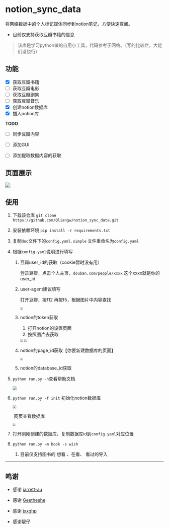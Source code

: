 # notion_sync_data
将网络数据中的个人标记媒体同步到notion笔记，方便快速查阅。

- 目前仅支持获取豆瓣书籍的信息

> 该库是学习python做的自用小工具，代码参考于网络。（写的比较烂，大佬们请绕行）


## 功能

- [x] 获取豆瓣书籍
- [ ] 获取豆瓣电影
- [ ] 获取豆瓣剧集
- [ ] 获取豆瓣音乐
- [x] 创建notion数据库
- [x] 插入notion库

**TODO**

- [ ] 同步豆瓣内容
- [ ] 添加GUI
- [ ] 添加提取数据内容的获取



## 页面展示



![](https://raw.githubusercontent.com/Qliangw/notion_sync_data/main/img/gallery.png)



## 使用

1. 下载该仓库 `git clone https://github.com/Qliangw/notion_sync_data.git`

2. 安装依赖环境 `pip install -r requirements.txt`

3. 复制`doc`文件下的`config.yaml.simple` 文件重命名为`config.yaml`

4. 根据`config.yaml`说明进行填写

   1. 豆瓣user_id的获取（cookie暂时没有用）

      登录豆瓣，点击个人主页，`douban.com/people/xxxx` 这个xxxx就是你的user_id

   2. user-agent建议填写

      打开豆瓣，按f12 再按f5，根据图片中内容查找

      <img src="https://raw.githubusercontent.com/Qliangw/notion_sync_data/main/img/user-agent.png" style="zoom: 50%;" />

      

   3. notion的token获取

      1.  打开notion的设置页面
      2.  按照图片去获取

      <img src="https://raw.githubusercontent.com/Qliangw/notion_sync_data/main/img/notion_token.png" style="zoom:50%;" />

      <img src="https://raw.githubusercontent.com/Qliangw/notion_sync_data/main/img/get_token.png" style="zoom:50%;" />

   4. notion的page_id获取【你要新建数据库的页面】

      <img src="https://raw.githubusercontent.com/Qliangw/notion_sync_data/main/img/page_id.png" style="zoom:50%;" />

   5. notion的database_id获取

5. `python run.py -h`查看帮助文档

   <img src="https://raw.githubusercontent.com/Qliangw/notion_sync_data/main/img/help.png" style="zoom: 80%;" />

6. `python run.py -f init` 初始化notion数据库

   <img src="https://raw.githubusercontent.com/Qliangw/notion_sync_data/main/img/init.png" style="zoom: 67%;" />

   ​	网页查看数据库

   <img src="https://raw.githubusercontent.com/Qliangw/notion_sync_data/main/img/notion_db.png" style="zoom: 50%;" />

7. 打开刚刚创建的数据库，复制数据库id到`config.yaml`对应位置

8. `python run.py -m book -s wish`
   1. 目前仅支持图书的 想看 、在看、 看过的导入

------

## 鸣谢



- 感谢 [jarrett-au](https://github.com/jarrett-au/douban2noition ) 

- 感谢 [Geetheshe](https://github.com/Geetheshe/DoubanMovieListBackUpToNotion ) 
- 感谢 [jxxghp](https://github.com/jxxghp/nas-tools) 

- 感谢靓仔
